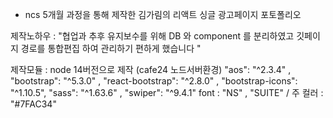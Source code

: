 * ncs 5개월 과정을 통해 제작한 김가림의 리액트 싱글 광고페이지 포토폴리오

 제작노하우 : "협업과 추후 유지보수를 위해 DB 와 component 를 분리하였고 깃페이지 경로를 통합편집 하여 관리하기 편하게 했습니다 "

 제작모듈 : node 14버전으로 제작 (cafe24 노드서버환경) 
         "aos": "^2.3.4" , "bootstrap": "^5.3.0" , "react-bootstrap": "^2.8.0" ,  "bootstrap-icons": "^1.10.5", 
         "sass": "^1.63.6" , "swiper": "^9.4.1"
         font : "NS" , "SUITE" / 주 컬러 : "#7FAC34"
         

 
    
   
  

   

          
